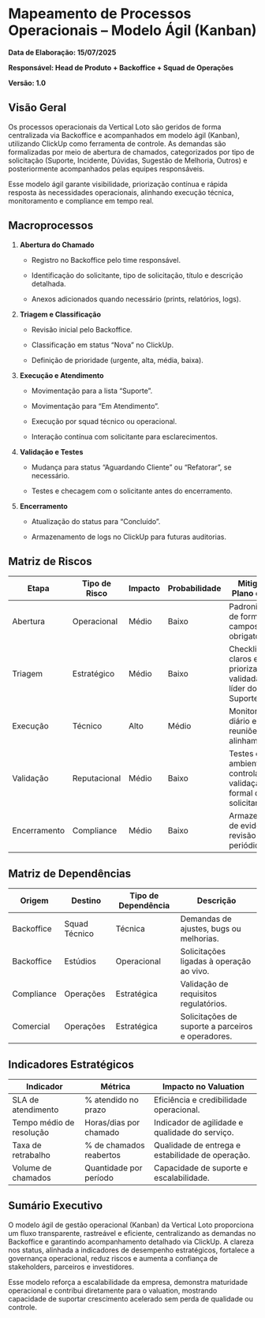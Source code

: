 # **Mapeamento de Processos Operacionais – Modelo Ágil (Kanban)**

**Data de Elaboração: 15/07/2025**

**Responsável: Head de Produto + Backoffice + Squad de Operações**

**Versão: 1.0**

## **Visão Geral**

Os processos operacionais da Vertical Loto são geridos de forma centralizada via Backoffice e acompanhados em modelo ágil (Kanban), utilizando ClickUp como ferramenta de controle. As demandas são formalizadas por meio de abertura de chamados, categorizados por tipo de solicitação (Suporte, Incidente, Dúvidas, Sugestão de Melhoria, Outros) e posteriormente acompanhados pelas equipes responsáveis.

Esse modelo ágil garante visibilidade, priorização contínua e rápida resposta às necessidades operacionais, alinhando execução técnica, monitoramento e compliance em tempo real.

## **Macroprocessos**

1. **Abertura do Chamado**

   - Registro no Backoffice pelo time responsável.


   - Identificação do solicitante, tipo de solicitação, título e descrição detalhada.


   - Anexos adicionados quando necessário (prints, relatórios, logs).


2. **Triagem e Classificação**

   - Revisão inicial pelo Backoffice.


   - Classificação em status “Nova” no ClickUp.


   - Definição de prioridade (urgente, alta, média, baixa).


3. **Execução e Atendimento**

   - Movimentação para a lista “Suporte”.


   - Movimentação para “Em Atendimento”.


   - Execução por squad técnico ou operacional.


   - Interação contínua com solicitante para esclarecimentos.


4.  **Validação e Testes**

    - Mudança para status “Aguardando Cliente” ou “Refatorar”, se necessário.


    - Testes e checagem com o solicitante antes do encerramento.

5.  **Encerramento**

    - Atualização do status para “Concluído”.


    - Armazenamento de logs no ClickUp para futuras auditorias.


##  **Matriz de Riscos**

| **Etapa** | **Tipo de Risco** | **Impacto** | **Probabilidade** | **Mitigação / Plano de Ação** |
|----|----|----|----|----|
| Abertura | Operacional | Médio | Baixo | Padronização de formulário, campos obrigatórios. |
| Triagem | Estratégico | Médio | Baixo | Checklists claros e priorização validada pelo líder do Suporte. |
| Execução | Técnico | Alto | Médio | Monitoramento diário e reuniões de alinhamento. |
| Validação | Reputacional | Médio | Baixo | Testes em ambiente controlado, validação formal do solicitante. |
| Encerramento | Compliance | Médio | Baixo | Armazenamento de evidências e revisão periódica. |

## **Matriz de Dependências**

| **Origem** | **Destino** | **Tipo de Dependência** | **Descrição** |
|----|----|----|----|
| Backoffice | Squad Técnico | Técnica | Demandas de ajustes, bugs ou melhorias. |
| Backoffice | Estúdios | Operacional | Solicitações ligadas à operação ao vivo. |
| Compliance | Operações | Estratégica | Validação de requisitos regulatórios. |
| Comercial | Operações | Estratégica | Solicitações de suporte a parceiros e operadores. |

## **Indicadores Estratégicos**

| **Indicador** | **Métrica** | **Impacto no Valuation** |
|----|----|----|
| SLA de atendimento | % atendido no prazo | Eficiência e credibilidade operacional. |
| Tempo médio de resolução | Horas/dias por chamado | Indicador de agilidade e qualidade do serviço. |
| Taxa de retrabalho | % de chamados reabertos | Qualidade de entrega e estabilidade de operação. |
| Volume de chamados | Quantidade por período | Capacidade de suporte e escalabilidade. |

## **Sumário Executivo**

O modelo ágil de gestão operacional (Kanban) da Vertical Loto proporciona um fluxo transparente, rastreável e eficiente, centralizando as demandas no Backoffice e garantindo acompanhamento detalhado via ClickUp. A clareza nos status, alinhada a indicadores de desempenho estratégicos, fortalece a governança operacional, reduz riscos e aumenta a confiança de stakeholders, parceiros e investidores.

Esse modelo reforça a escalabilidade da empresa, demonstra maturidade operacional e contribui diretamente para o valuation, mostrando capacidade de suportar crescimento acelerado sem perda de qualidade ou controle.
